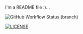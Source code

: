 I'm a README file :)...

![GitHub Workflow Status (branch)](https://img.shields.io/github/actions/workflow/status/priingles/practiceSE/main.yml?branch=master)

[![LICENSE](https://img.shields.io/github/license/priingles/practiceSE.svg?style=flat-square)](https://github.com/priingles/practiceSE/blob/master/LICENSE)